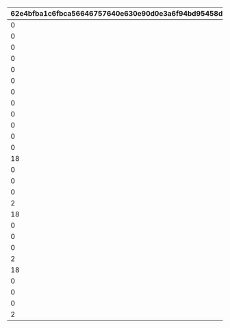 |62e4bfba1c6fbca56646757640e630e90d0e3a6f94bd95458d1d5e6603d5f794|64c41a6889ec62477b5f63306afc708a96c65021bbd5de5af169607c3fbabc05|085643717f4dc8ffd4690355066c3230f164fcc5086deb587e62a6f7170aa9b1|f8f671b54f464c2058ba2e167ddbce9e0a2a7f0069352c18a083ad1a3c73f269|4d1096fa03ae55ca3267c028299c786e191b3bb8cc47dad6c363b3c6f3a97492|0e9e354a722ed58a5a535c630b7c95778b9bc945c5a1b039742c7b923c1a6500|b39e8c65b5c5bc2953237631475b614f09335e36d12167d7d7c640f8fb3d3a28|c3cb6876129532fab4b4ee967aacb78940b5a0d9f3a6834b93f33d33befb3d6f|d2fd4665dbc42a53f618f743f91bc39bbeaf3ee6578a644e6b6437d510bb6528|ebf94e16d894c009590be66a4bb20c257b2d278dd4d4d24ed0b4b0f9c769446b|e5de51b2451d2601be7df9867a3daeda3ecd88599eb5626283f13f497d2936d4|2650c33b0a0a8a74145970d3542d6ee1df004f30b0d134aa2d4b68a914fa78f4|4e8c5874587dcb96149821c66123dadb91aeea2344fefadc7919a0a3cb0d4a10|e643bc49c299f5749cc94a4f657bf04a24d20d8f3c726633a2630737e9186318|b380460654c8634285343db092831bb2ac075dfa204530eb1ba194d3a8f7bee9|e46d52713abbdd589bcc538797974073a01f36e982f840bb2d28ff855e9dd740|
| --- | --- | --- | --- | --- | --- | --- | --- | --- | --- | --- | --- | --- | --- | --- | --- |
|0|275000001|0|0|0|0|2|0|0|0|0|26202|0|80000|0|0|
|0|275000002|0|0|0|0|2|0|0|0|0|26202|0|85000|0|0|
|0|275000003|0|0|0|0|2|0|0|0|0|26202|0|90000|0|0|
|0|275000004|0|0|0|0|2|0|0|0|0|26202|0|95000|0|0|
|0|275000005|0|0|0|0|2|0|0|0|0|26202|0|100000|0|0|
|0|275000006|0|0|0|0|2|0|0|0|0|26202|0|105000|0|0|
|0|275000007|0|0|0|0|2|0|0|0|0|26202|0|110000|0|0|
|0|275000008|0|0|0|0|2|0|0|0|0|26202|0|115000|0|0|
|0|275000009|0|0|0|0|2|0|0|0|0|26202|0|120000|0|0|
|0|275000010|0|0|0|0|2|0|0|0|0|26202|0|125000|0|0|
|0|275000011|0|0|0|0|2|0|0|0|0|26202|0|130000|0|0|
|0|275000012|0|0|0|0|2|0|0|0|0|26202|0|135000|0|0|
|18|276010001|4109501|0|0|1|2|0|400|0|90013|26202|2|50000|0|0|
|0|276010002|0|0|0|0|2|0|425|0|90013|26202|2|50000|0|0|
|0|276010003|0|0|0|0|2|0|450|0|90013|26202|2|50000|0|0|
|0|276010004|0|0|0|0|2|0|475|0|90013|26202|2|100000|0|0|
|2|276010005|26203|0|0|1|2|0|500|0|90013|26202|2|100000|0|0|
|18|276020001|4101501|0|0|1|2|0|400|0|90013|26202|2|50000|0|0|
|0|276020002|0|0|0|0|2|0|425|0|90013|26202|2|50000|0|0|
|0|276020003|0|0|0|0|2|0|450|0|90013|26202|2|50000|0|0|
|0|276020004|0|0|0|0|2|0|475|0|90013|26202|2|100000|0|0|
|2|276020005|26203|0|0|1|2|0|500|0|90013|26202|2|100000|0|0|
|18|276030001|4201501|0|0|1|2|0|400|0|90013|26202|2|50000|0|0|
|0|276030002|0|0|0|0|2|0|425|0|90013|26202|2|50000|0|0|
|0|276030003|0|0|0|0|2|0|450|0|90013|26202|2|50000|0|0|
|0|276030004|0|0|0|0|2|0|475|0|90013|26202|2|100000|0|0|
|2|276030005|26203|0|0|1|2|0|500|0|90013|26202|2|100000|0|0|